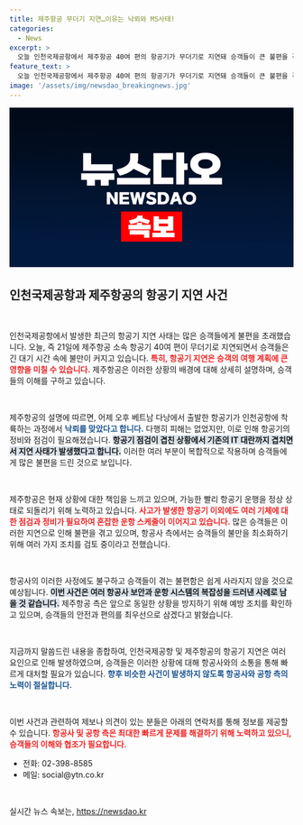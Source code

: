 ```yaml
---
title: 제주항공 무더기 지연…이유는 낙뢰와 MS사태!
categories:
  - News
excerpt: >
  오늘 인천국제공항에서 제주항공 40여 편의 항공기가 무더기로 지연돼 승객들이 큰 불편을 겪었습니다. 낙뢰와 IT 대란의 여파로 발생한 이번 사태, 자세한 이유는 무엇일까요?
feature_text: >
  오늘 인천국제공항에서 제주항공 40여 편의 항공기가 무더기로 지연돼 승객들이 큰 불편을 겪었습니다. 낙뢰와 IT 대란의 여파로 발생한 이번 사태, 자세한 이유는 무엇일까요?
image: '/assets/img/newsdao_breakingnews.jpg'
---
```


<p><img src="/assets/img/newsdao_breakingnews.jpg" alt="firstkoreanews 속보" /></p>

<h2 data-ke-size="size26">인천국제공항과 제주항공의 항공기 지연 사건</h2>

<p data-ke-size="size16">&nbsp;</p>

<p>인천국제공항에서 발생한 최근의 항공기 지연 사태는 많은 승객들에게 불편을 초래했습니다. 오늘, 즉 21일에 제주항공 소속 항공기 40여 편이 무더기로 지연되면서 승객들은 긴 대기 시간 속에 불만이 커지고 있습니다. <b><span style="color: #ee2323;">특히, 항공기 지연은 승객의 여행 계획에 큰 영향을 미칠 수 있습니다.</span></b> 제주항공은 이러한 상황의 배경에 대해 상세히 설명하며, 승객들의 이해를 구하고 있습니다. </p>

<p data-ke-size="size16">&nbsp;</p>

<p>제주항공의 설명에 따르면, 어제 오후 베트남 다낭에서 출발한 항공기가 인천공항에 착륙하는 과정에서 <b><span style="color: #1a5490;">낙뢰를 맞았다고 합니다.</span></b> 다행히 피해는 없었지만, 이로 인해 항공기의 정비와 점검이 필요해졌습니다. <b><span style="background-color: #21538527;">항공기 점검이 겹친 상황에서 기존의 IT 대란까지 겹치면서 지연 사태가 발생했다고 합니다.</span></b> 이러한 여러 부분이 복합적으로 작용하며 승객들에게 많은 불편을 드린 것으로 보입니다.</p>

<p data-ke-size="size16">&nbsp;</p>

<p>제주항공은 현재 상황에 대한 책임을 느끼고 있으며, 가능한 빨리 항공기 운행을 정상 상태로 되돌리기 위해 노력하고 있습니다. <b><span style="color: #ee2323;">사고가 발생한 항공기 이외에도 여러 기체에 대한 점검과 정비가 필요하여 혼잡한 운항 스케줄이 이어지고 있습니다.</span></b> 많은 승객들은 이러한 지연으로 인해 불편을 겪고 있으며, 항공사 측에서는 승객들의 불만을 최소화하기 위해 여러 가지 조치를 검토 중이라고 전했습니다.</p>

<p data-ke-size="size16">&nbsp;</p>

<p>항공사의 이러한 사정에도 불구하고 승객들이 겪는 불편함은 쉽게 사라지지 않을 것으로 예상됩니다. <b><span style="background-color: #21538527;">이번 사건은 여러 항공사 보안과 운항 시스템의 복잡성을 드러낸 사례로 남을 것 같습니다.</span></b> 제주항공 측은 앞으로 동일한 상황을 방지하기 위해 예방 조치를 확인하고 있으며, 승객들의 안전과 편의를 최우선으로 삼겠다고 밝혔습니다. </p>

<p data-ke-size="size16">&nbsp;</p>

<p>지금까지 말씀드린 내용을 종합하여, 인천국제공항 및 제주항공의 항공기 지연은 여러 요인으로 인해 발생하였으며, 승객들은 이러한 상황에 대해 항공사와의 소통을 통해 빠르게 대처할 필요가 있습니다. <b><span style="color: #1a5490;">향후 비슷한 사건이 발생하지 않도록 항공사와 공항 측의 노력이 절실합니다.</span></b> </p>

<p data-ke-size="size16">&nbsp;</p>

<p>이번 사건과 관련하여 제보나 의견이 있는 분들은 아래의 연락처를 통해 정보를 제공할 수 있습니다. <b><span style="color: #ee2323;">항공사 및 공항 측은 최대한 빠르게 문제를 해결하기 위해 노력하고 있으니, 승객들의 이해와 협조가 필요합니다.</span></b> </p>

<ul>
    <li>전화: 02-398-8585</li>
    <li>메일: social@ytn.co.kr</li>
</ul>

<p data-ke-size="size16">&nbsp;</p>
실시간 뉴스 속보는, <a href="https://newsdao.kr" rel="dofollow">https://newsdao.kr</a>


